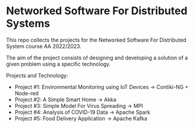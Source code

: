 # Networked Software For Distributed Systems

This repo collects the projects for the Networked Software For Distributed System course AA 2022/2023.

The aim of the project consists of designing and developing  a solution of a given problem using a specific technology.

Projects and Technology:

- Project #1: Environmental Monitoring using IoT Devices ->  Contiki-NG + Node-red
- Project #2: A Simple Smart Home -> Akka
- Project #3: Simple Model For Virus Spreading -> MPI
- Project #4: Analysis of COVID-19 Data -> Apache Spark
- Project #5: Food Delivery Application -> Apache Kafka
